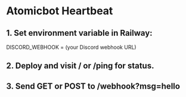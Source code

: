 # Atomicbot Heartbeat

## 1. Set environment variable in Railway:
DISCORD_WEBHOOK = (your Discord webhook URL)

## 2. Deploy and visit / or /ping for status.

## 3. Send GET or POST to /webhook?msg=hello
